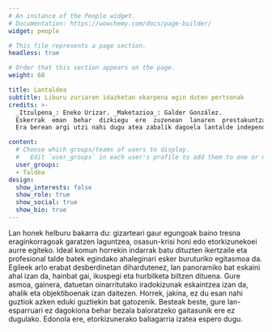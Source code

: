 ```yaml
---
# An instance of the People widget.
# Documentation: https://wowchemy.com/docs/page-builder/
widget: people

# This file represents a page section.
headless: true

# Order that this section appears on the page.
weight: 68

title: Lantaldea
subtitle: Liburu zuriaren idazketan ekarpena egin duten pertsonak
credits: >- 
  _Itzulpena_: Eneko Urizar. _Maketazioa_: Galder González.  
  Eskerrak  eman  behar  dizkiegu  ere  zuzenean  lanaren  prestakuntzan  ez,  baina lan  hau  aurrera eramateko mota ezberdinetako ekarpenak egin dituzten zenbait profesional eta adituei. Mila esker  Estibalitz,  Iker,  Janire,  David,  Angela,  Jonathan,  Jakeline,  Guillermo,  Marian,  Adrian, Izortze, Álvaro...  
  Era berean argi utzi nahi dugu atea zabalik dagoela lantalde independente eta anitz honi etorkizunean gehituko zaizkion guztiei.

content:
  # Choose which groups/teams of users to display.
  #   Edit `user_groups` in each user's profile to add them to one or more of these groups.
  user_groups:
  - Taldea
design:
  show_interests: false
  show_role: true
  show_social: true
  show_bio: true
---
```


Lan honek helburu bakarra du: gizarteari gaur egungoak baino tresna eraginkorragoak garatzen laguntzea, osasun-krisi honi edo etorkizunekoei aurre egiteko. Ideal komun horrekin indarrak batu dituzten ikertzaile eta profesional talde batek egindako ahaleginari esker buruturiko egitasmoa da. Egileek arlo erabat desberdinetan dihardutenez, lan panoramiko bat eskaini ahal izan da, hainbat gai, ikuspegi eta hurbilketa biltzen dituena. Gure asmoa, gainera, datuetan oinarritutako iradokizunak eskaintzea izan da, ahalik eta objektiboenak izan daitezen. Horrek, jakina, ez du esan nahi guztiok azken eduki guztiekin bat gatozenik. Besteak beste, gure lan-esparruari ez dagokiona behar bezala baloratzeko gaitasunik ere ez dugulako. Edonola ere, etorkizunerako baliagarria izatea espero dugu.